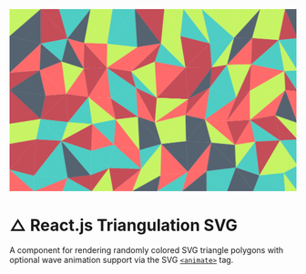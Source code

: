 ![Sample Frame](doc/images/frame.svg)

# △ React.js Triangulation SVG
A component for rendering randomly colored SVG triangle polygons with optional
wave animation support via the
SVG [`<animate>`](https://developer.mozilla.org/en-US/docs/Web/SVG/Element/animate)
tag.
